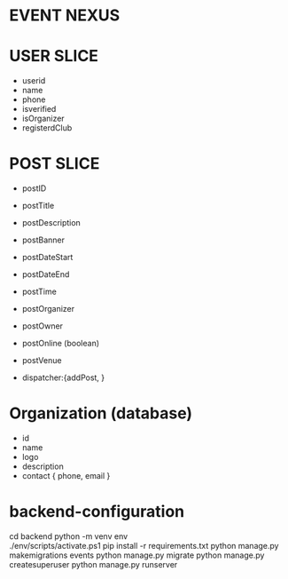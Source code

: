 # EVENT NEXUS

# USER SLICE

- userid
- name
- phone
- isverified
- isOrganizer
- registerdClub

# POST SLICE

- postID
- postTitle
- postDescription
- postBanner
- postDateStart
- postDateEnd
- postTime
- postOrganizer
- postOwner
- postOnline (boolean)
- postVenue

- dispatcher:{addPost, }

# Organization (database)

- id
- name
- logo
- description
- contact { phone, email }

# backend-configuration

cd backend
python -m venv env  
./env/scripts/activate.ps1
pip install -r requirements.txt
python manage.py makemigrations events
python manage.py migrate
python manage.py createsuperuser
python manage.py runserver
